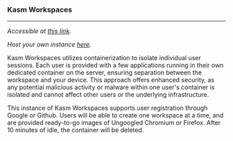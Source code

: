 ### Kasm Workspaces
---

*Accessible at [this link](https://magrasea.jshidomain.com).*

*Host your own instance [here](https://kasmweb.com/community-edition).*

Kasm Workspaces utilizes containerization to isolate individual user sessions. Each user is provided with a few applications running in their own dedicated container on the server, ensuring separation between the workspace and your device. This approach offers enhanced security, as any potential malicious activity or malware within one user's container is isolated and cannot affect other users or the underlying infrastructure. 

This instance of Kasm Workspaces supports user registration through Google or Github. Users will be able to create one workspace at a time, and are provided ready-to-go images of Ungoogled Chromium or Firefox. After 10 minutes of idle, the container will be deleted.
